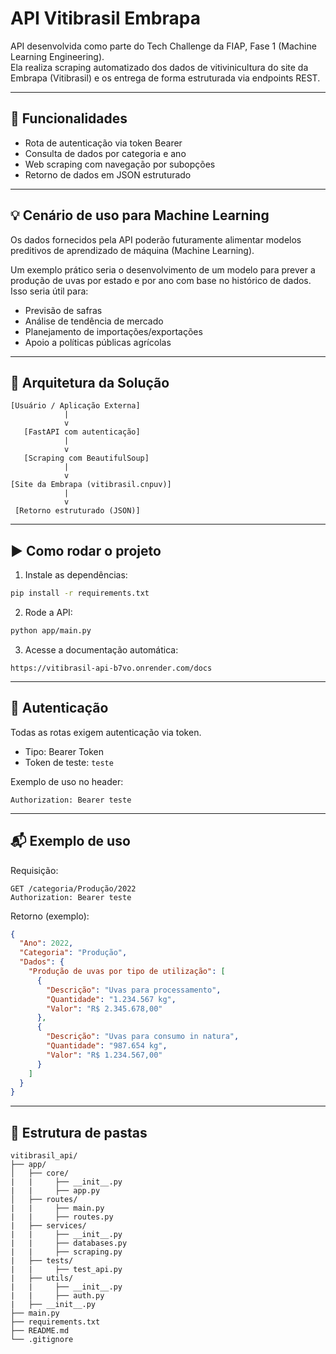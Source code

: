 # API Vitibrasil Embrapa

API desenvolvida como parte do Tech Challenge da FIAP, Fase 1 (Machine Learning Engineering).  
Ela realiza scraping automatizado dos dados de vitivinicultura do site da Embrapa (Vitibrasil) e os entrega de forma estruturada via endpoints REST.

---

## 🔧 Funcionalidades

- Rota de autenticação via token Bearer
- Consulta de dados por categoria e ano
- Web scraping com navegação por subopções
- Retorno de dados em JSON estruturado

---

## 💡 Cenário de uso para Machine Learning

Os dados fornecidos pela API poderão futuramente alimentar modelos preditivos de aprendizado de máquina (Machine Learning).

Um exemplo prático seria o desenvolvimento de um modelo para prever a produção de uvas por estado e por ano com base no histórico de dados. Isso seria útil para:
- Previsão de safras
- Análise de tendência de mercado
- Planejamento de importações/exportações
- Apoio a políticas públicas agrícolas

---

## 🧱 Arquitetura da Solução

```
[Usuário / Aplicação Externa]
            |
            v
   [FastAPI com autenticação]
            |
            v
   [Scraping com BeautifulSoup]
            |
            v
[Site da Embrapa (vitibrasil.cnpuv)]
            |
            v
 [Retorno estruturado (JSON)]
```

---

## ▶️ Como rodar o projeto

1. Instale as dependências:
```bash
pip install -r requirements.txt
```

2. Rode a API:
```bash
python app/main.py
```

3. Acesse a documentação automática:
```
https://vitibrasil-api-b7vo.onrender.com/docs
```


---

## 🔐 Autenticação

Todas as rotas exigem autenticação via token.

- Tipo: Bearer Token
- Token de teste: `teste`

Exemplo de uso no header:
```
Authorization: Bearer teste
```

---

## 📬 Exemplo de uso

Requisição:
```
GET /categoria/Produção/2022
Authorization: Bearer teste
```

Retorno (exemplo):
```json
{
  "Ano": 2022,
  "Categoria": "Produção",
  "Dados": {
    "Produção de uvas por tipo de utilização": [
      {
        "Descrição": "Uvas para processamento",
        "Quantidade": "1.234.567 kg",
        "Valor": "R$ 2.345.678,00"
      },
      {
        "Descrição": "Uvas para consumo in natura",
        "Quantidade": "987.654 kg",
        "Valor": "R$ 1.234.567,00"
      }
    ]
  }
}
```

---

## 📁 Estrutura de pastas

```
vitibrasil_api/
├── app/
│   ├── core/
|   |     ├── __init__.py
|   |     ├── app.py
│   ├── routes/
|   |     ├── main.py
|   |     ├── routes.py
|   ├── services/
|   |     ├── __init__.py
|   |     ├── databases.py
|   |     ├── scraping.py
|   ├── tests/
|   |     ├── test_api.py
|   ├── utils/
|   |     ├── __init__.py
|   |     ├── auth.py
|   ├── __init__.py
├── main.py
├── requirements.txt
├── README.md
└── .gitignore
```
